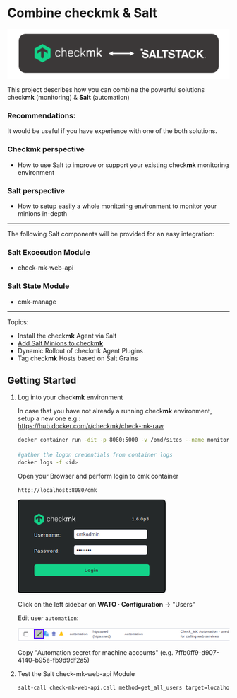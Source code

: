 # Combine check**mk** & Salt 

![checkmk_salt](/doc/images/checkmk_salt.png)

This project describes how you can combine the powerful solutions check**mk** (monitoring) & **Salt** (automation)

### Recommendations:
It would be useful if you have experience with one of the both solutions.

### Check**mk** perspective
- How to use Salt to improve or support your existing check**mk** monitoring environment

### Salt perspective
- How to setup easily a whole monitoring environment to monitor your minions in-depth

---

The following Salt components will be provided for an easy integration:

### Salt Excecution Module
- check-mk-web-api

### Salt State Module
- cmk-manage

---
Topics:
- Install the check**mk** Agent via Salt
- [Add Salt Minions to check**mk**](doc/add_minions_to_cmk.md)
- Dynamic Rollout of checkmk Agent Plugins
- Tag check**mk** Hosts based on Salt Grains



## Getting Started

1. Log into your check**mk** environment

    In case that you have not already a running check**mk** environment, setup a new one e.g.:   
    https://hub.docker.com/r/checkmk/check-mk-raw
    
    ```bash
    docker container run -dit -p 8080:5000 -v /omd/sites --name monitoring -v /etc/localtime:/etc/localtime --restart always checkmk/check-mk-raw:1.6.0-latest
    
    #gather the logon credentials from container logs
    docker logs -f <id>
    ```
    Open your Browser and perform login to cmk container
    
     `http://localhost:8080/cmk`
    
    ![checkmk logon](/doc/images/cmk-logon.png)
    
    Click on the left sidebar on **WATO · Configuration** ->  "Users"
    
    Edit user `automation`:
    
    ![checkmk automation user](/doc/images/cmk-automation-user.png)
    
    Copy "Automation secret for machine accounts" (e.g. 7ffb0ff9-d907-4140-b95e-fb9d9df2a5)
    
2. Test the Salt check-mk-web-api Module

    ```bash
    salt-call check-mk-web-api.call method=get_all_users target=localhost site=cmk port=8080 user=automation secret=<paste here the automation secret>
    ```




